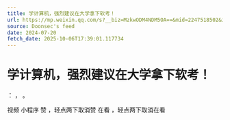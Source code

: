 ```yaml
---
title: 学计算机，强烈建议在大学拿下软考！
url: https://mp.weixin.qq.com/s?__biz=MzkwODM4NDM5OA==&mid=2247518502&idx=1&sn=7156078a9487227a801c8c22542982ee
source: Doonsec's feed
date: 2024-07-20
fetch_date: 2025-10-06T17:39:01.117734
---
```


# 学计算机，强烈建议在大学拿下软考！

：
，
。

视频
小程序
赞
，轻点两下取消赞
在看
，轻点两下取消在看